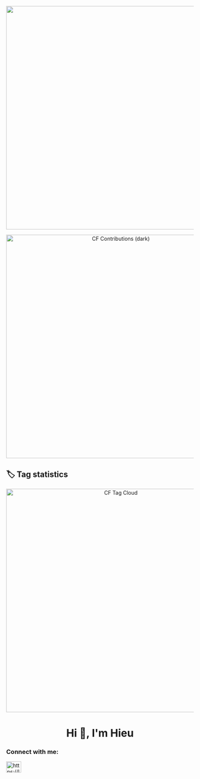 <p align="center">
  <img src="(https://leetcard.jacoblin.cool/hieudev623?ext=heatmap)![](https://raw.githubusercontent.com/parallelism623/cf-stats/main/output/light_card.svg#gh-dark-mode-only)" width="600">
<p>
<p align="center">
  <img src="[https://github.com/parallelism623/cf-stats/tree/main/output/dark_card.svg](https://raw.githubusercontent.com/parallelism623/cf-stats/main/output/dark_card.svg)" alt="CF Contributions (dark)" width="600"/>
</p>


## 🏷️ Tag statistics
<p align="center">
  <img src="../cf-stats/output/tag_cloud.svg" alt="CF Tag Cloud" width="600"/>
</p>

<h1 align="center">Hi 👋, I'm Hieu</h1>

<h3 align="left">Connect with me:</h3>
<p align="left">
<a href="https://www.leetcode.com/https://leetcode.com/hieudev623/" target="blank"><img align="center" src="https://raw.githubusercontent.com/rahuldkjain/github-profile-readme-generator/master/src/images/icons/Social/leet-code.svg" alt="https://leetcode.com/hieudev623/" height="30" width="40" /></a>
</p>
